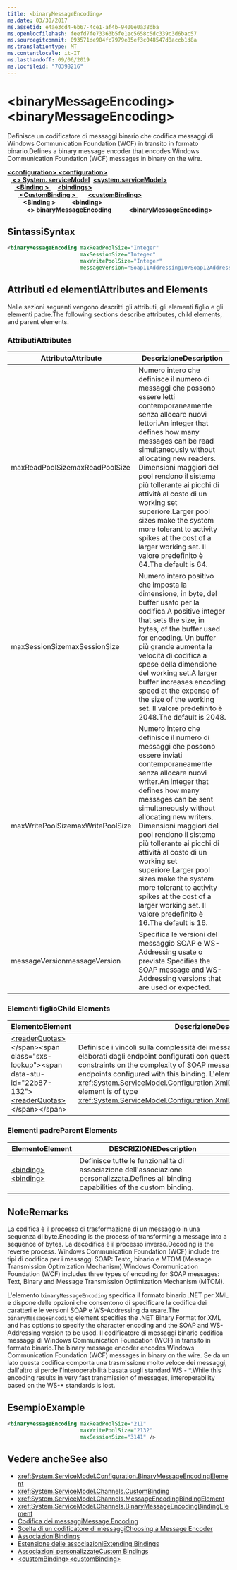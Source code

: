 ```yaml
---
title: <binaryMessageEncoding>
ms.date: 03/30/2017
ms.assetid: e4ae3cd4-6b67-4ce1-af4b-9400e0a38dba
ms.openlocfilehash: feefd7fe73363b5fe1ec5658c5dc339c3d6bac57
ms.sourcegitcommit: 093571de904fc7979e85ef3c048547d0accb1d8a
ms.translationtype: MT
ms.contentlocale: it-IT
ms.lasthandoff: 09/06/2019
ms.locfileid: "70398216"
---
```

# <a name="binarymessageencoding"></a><span data-ttu-id="22b87-101">\<binaryMessageEncoding></span><span class="sxs-lookup"><span data-stu-id="22b87-101">\<binaryMessageEncoding></span></span>
<span data-ttu-id="22b87-102">Definisce un codificatore di messaggi binario che codifica messaggi di Windows Communication Foundation (WCF) in transito in formato binario.</span><span class="sxs-lookup"><span data-stu-id="22b87-102">Defines a binary message encoder that encodes Windows Communication Foundation (WCF) messages in binary on the wire.</span></span>  
  
<span data-ttu-id="22b87-103">[ **\<configuration>** ](../configuration-element.md)</span><span class="sxs-lookup"><span data-stu-id="22b87-103">[**\<configuration>**](../configuration-element.md)</span></span>\
<span data-ttu-id="22b87-104">&nbsp;&nbsp;[ **\<> System. serviceModel**](system-servicemodel.md)</span><span class="sxs-lookup"><span data-stu-id="22b87-104">&nbsp;&nbsp;[**\<system.serviceModel>**](system-servicemodel.md)</span></span>\
<span data-ttu-id="22b87-105">&nbsp;&nbsp;&nbsp;&nbsp;[ **\<Binding >** ](bindings.md)</span><span class="sxs-lookup"><span data-stu-id="22b87-105">&nbsp;&nbsp;&nbsp;&nbsp;[**\<bindings>**](bindings.md)</span></span>\
<span data-ttu-id="22b87-106">&nbsp;&nbsp;&nbsp;&nbsp;&nbsp;&nbsp;[ **\<CustomBinding >** ](custombinding.md)</span><span class="sxs-lookup"><span data-stu-id="22b87-106">&nbsp;&nbsp;&nbsp;&nbsp;&nbsp;&nbsp;[**\<customBinding>**](custombinding.md)</span></span>\
<span data-ttu-id="22b87-107">&nbsp;&nbsp;&nbsp;&nbsp;&nbsp;&nbsp;&nbsp;&nbsp; **\<Binding >** </span><span class="sxs-lookup"><span data-stu-id="22b87-107">&nbsp;&nbsp;&nbsp;&nbsp;&nbsp;&nbsp;&nbsp;&nbsp;**\<binding>**</span></span>\
<span data-ttu-id="22b87-108">&nbsp;&nbsp;&nbsp;&nbsp;&nbsp;&nbsp;&nbsp;&nbsp;&nbsp;&nbsp; **\<> binaryMessageEncoding**</span><span class="sxs-lookup"><span data-stu-id="22b87-108">&nbsp;&nbsp;&nbsp;&nbsp;&nbsp;&nbsp;&nbsp;&nbsp;&nbsp;&nbsp;**\<binaryMessageEncoding>**</span></span>  
  
## <a name="syntax"></a><span data-ttu-id="22b87-109">Sintassi</span><span class="sxs-lookup"><span data-stu-id="22b87-109">Syntax</span></span>  
  
```xml  
<binaryMessageEncoding maxReadPoolSize="Integer"
                       maxSessionSize="Integer"
                       maxWritePoolSize="Integer"
                       messageVersion="Soap11Addressing10/Soap12Addressing10" />
```  
  
## <a name="attributes-and-elements"></a><span data-ttu-id="22b87-110">Attributi ed elementi</span><span class="sxs-lookup"><span data-stu-id="22b87-110">Attributes and Elements</span></span>  
 <span data-ttu-id="22b87-111">Nelle sezioni seguenti vengono descritti gli attributi, gli elementi figlio e gli elementi padre.</span><span class="sxs-lookup"><span data-stu-id="22b87-111">The following sections describe attributes, child elements, and parent elements.</span></span>  
  
### <a name="attributes"></a><span data-ttu-id="22b87-112">Attributi</span><span class="sxs-lookup"><span data-stu-id="22b87-112">Attributes</span></span>  
  
|<span data-ttu-id="22b87-113">Attributo</span><span class="sxs-lookup"><span data-stu-id="22b87-113">Attribute</span></span>|<span data-ttu-id="22b87-114">Descrizione</span><span class="sxs-lookup"><span data-stu-id="22b87-114">Description</span></span>|  
|---------------|-----------------|  
|<span data-ttu-id="22b87-115">maxReadPoolSize</span><span class="sxs-lookup"><span data-stu-id="22b87-115">maxReadPoolSize</span></span>|<span data-ttu-id="22b87-116">Numero intero che definisce il numero di messaggi che possono essere letti contemporaneamente senza allocare nuovi lettori.</span><span class="sxs-lookup"><span data-stu-id="22b87-116">An integer that defines how many messages can be read simultaneously without allocating new readers.</span></span> <span data-ttu-id="22b87-117">Dimensioni maggiori del pool rendono il sistema più tollerante ai picchi di attività al costo di un working set superiore.</span><span class="sxs-lookup"><span data-stu-id="22b87-117">Larger pool sizes make the system more tolerant to activity spikes at the cost of a larger working set.</span></span> <span data-ttu-id="22b87-118">Il valore predefinito è 64.</span><span class="sxs-lookup"><span data-stu-id="22b87-118">The default is 64.</span></span>|  
|<span data-ttu-id="22b87-119">maxSessionSize</span><span class="sxs-lookup"><span data-stu-id="22b87-119">maxSessionSize</span></span>|<span data-ttu-id="22b87-120">Numero intero positivo che imposta la dimensione, in byte, del buffer usato per la codifica.</span><span class="sxs-lookup"><span data-stu-id="22b87-120">A positive integer that sets the size, in bytes, of the buffer used for encoding.</span></span> <span data-ttu-id="22b87-121">Un buffer più grande aumenta la velocità di codifica a spese della dimensione del working set.</span><span class="sxs-lookup"><span data-stu-id="22b87-121">A larger buffer increases encoding speed at the expense of the size of the working set.</span></span> <span data-ttu-id="22b87-122">Il valore predefinito è 2048.</span><span class="sxs-lookup"><span data-stu-id="22b87-122">The default is 2048.</span></span>|  
|<span data-ttu-id="22b87-123">maxWritePoolSize</span><span class="sxs-lookup"><span data-stu-id="22b87-123">maxWritePoolSize</span></span>|<span data-ttu-id="22b87-124">Numero intero che definisce il numero di messaggi che possono essere inviati contemporaneamente senza allocare nuovi writer.</span><span class="sxs-lookup"><span data-stu-id="22b87-124">An integer that defines how many messages can be sent simultaneously without allocating new writers.</span></span> <span data-ttu-id="22b87-125">Dimensioni maggiori del pool rendono il sistema più tollerante ai picchi di attività al costo di un working set superiore.</span><span class="sxs-lookup"><span data-stu-id="22b87-125">Larger pool sizes make the system more tolerant to activity spikes at the cost of a larger working set.</span></span> <span data-ttu-id="22b87-126">Il valore predefinito è 16.</span><span class="sxs-lookup"><span data-stu-id="22b87-126">The default is 16.</span></span>|  
|<span data-ttu-id="22b87-127">messageVersion</span><span class="sxs-lookup"><span data-stu-id="22b87-127">messageVersion</span></span>|<span data-ttu-id="22b87-128">Specifica le versioni del messaggio SOAP e WS-Addressing usate o previste.</span><span class="sxs-lookup"><span data-stu-id="22b87-128">Specifies the SOAP message and WS-Addressing versions that are used or expected.</span></span>|  
  
### <a name="child-elements"></a><span data-ttu-id="22b87-129">Elementi figlio</span><span class="sxs-lookup"><span data-stu-id="22b87-129">Child Elements</span></span>  
  
|<span data-ttu-id="22b87-130">Elemento</span><span class="sxs-lookup"><span data-stu-id="22b87-130">Element</span></span>|<span data-ttu-id="22b87-131">Descrizione</span><span class="sxs-lookup"><span data-stu-id="22b87-131">Description</span></span>|  
|-------------|-----------------|  
|<span data-ttu-id="22b87-132">[\<readerQuotas>](https://docs.microsoft.com/previous-versions/dotnet/netframework-4.0/ms731325(v=vs.100))</span><span class="sxs-lookup"><span data-stu-id="22b87-132">[\<readerQuotas>](https://docs.microsoft.com/previous-versions/dotnet/netframework-4.0/ms731325(v=vs.100))</span></span>|<span data-ttu-id="22b87-133">Definisce i vincoli sulla complessità dei messaggi SOAP che possono essere elaborati dagli endpoint configurati con questa associazione.</span><span class="sxs-lookup"><span data-stu-id="22b87-133">Defines the constraints on the complexity of SOAP messages that can be processed by endpoints configured with this binding.</span></span> <span data-ttu-id="22b87-134">L'elemento è di tipo <xref:System.ServiceModel.Configuration.XmlDictionaryReaderQuotasElement>.</span><span class="sxs-lookup"><span data-stu-id="22b87-134">This element is of type <xref:System.ServiceModel.Configuration.XmlDictionaryReaderQuotasElement>.</span></span>|  
  
### <a name="parent-elements"></a><span data-ttu-id="22b87-135">Elementi padre</span><span class="sxs-lookup"><span data-stu-id="22b87-135">Parent Elements</span></span>  
  
|<span data-ttu-id="22b87-136">Elemento</span><span class="sxs-lookup"><span data-stu-id="22b87-136">Element</span></span>|<span data-ttu-id="22b87-137">DESCRIZIONE</span><span class="sxs-lookup"><span data-stu-id="22b87-137">Description</span></span>|  
|-------------|-----------------|  
|[<span data-ttu-id="22b87-138">\<binding></span><span class="sxs-lookup"><span data-stu-id="22b87-138">\<binding></span></span>](../../../misc/binding.md)|<span data-ttu-id="22b87-139">Definisce tutte le funzionalità di associazione dell'associazione personalizzata.</span><span class="sxs-lookup"><span data-stu-id="22b87-139">Defines all binding capabilities of the custom binding.</span></span>|  
  
## <a name="remarks"></a><span data-ttu-id="22b87-140">Note</span><span class="sxs-lookup"><span data-stu-id="22b87-140">Remarks</span></span>  
 <span data-ttu-id="22b87-141">La codifica è il processo di trasformazione di un messaggio in una sequenza di byte.</span><span class="sxs-lookup"><span data-stu-id="22b87-141">Encoding is the process of transforming a message into a sequence of bytes.</span></span> <span data-ttu-id="22b87-142">La decodifica è il processo inverso.</span><span class="sxs-lookup"><span data-stu-id="22b87-142">Decoding is the reverse process.</span></span> <span data-ttu-id="22b87-143">Windows Communication Foundation (WCF) include tre tipi di codifica per i messaggi SOAP: Testo, binario e MTOM (Message Transmission Optimization Mechanism).</span><span class="sxs-lookup"><span data-stu-id="22b87-143">Windows Communication Foundation (WCF) includes three types of encoding for SOAP messages: Text, Binary and Message Transmission Optimization Mechanism (MTOM).</span></span>  
  
 <span data-ttu-id="22b87-144">L'elemento `binaryMessageEncoding` specifica il formato binario .NET per XML e dispone delle opzioni che consentono di specificare la codifica dei caratteri e le versioni SOAP e WS-Addressing da usare.</span><span class="sxs-lookup"><span data-stu-id="22b87-144">The `binaryMessageEncoding` element specifies the .NET Binary Format for XML and has options to specify the character encoding and the SOAP and WS-Addressing version to be used.</span></span> <span data-ttu-id="22b87-145">Il codificatore di messaggi binario codifica messaggi di Windows Communication Foundation (WCF) in transito in formato binario.</span><span class="sxs-lookup"><span data-stu-id="22b87-145">The binary message encoder encodes Windows Communication Foundation (WCF) messages in binary on the wire.</span></span> <span data-ttu-id="22b87-146">Se da un lato questa codifica comporta una trasmissione molto veloce dei messaggi, dall'altro si perde l'interoperabilità basata sugli standard WS - \*.</span><span class="sxs-lookup"><span data-stu-id="22b87-146">While this encoding results in very fast transmission of messages, interoperability based on the WS-\* standards is lost.</span></span>  
  
## <a name="example"></a><span data-ttu-id="22b87-147">Esempio</span><span class="sxs-lookup"><span data-stu-id="22b87-147">Example</span></span>  
  
```xml  
<binaryMessageEncoding maxReadPoolSize="211"
                       maxWritePoolSize="2132"
                       maxSessionSize="3141" />
```  
  
## <a name="see-also"></a><span data-ttu-id="22b87-148">Vedere anche</span><span class="sxs-lookup"><span data-stu-id="22b87-148">See also</span></span>

- <xref:System.ServiceModel.Configuration.BinaryMessageEncodingElement>
- <xref:System.ServiceModel.Channels.CustomBinding>
- <xref:System.ServiceModel.Channels.MessageEncodingBindingElement>
- <xref:System.ServiceModel.Channels.BinaryMessageEncodingBindingElement>
- [<span data-ttu-id="22b87-149">Codifica dei messaggi</span><span class="sxs-lookup"><span data-stu-id="22b87-149">Message Encoding</span></span>](message-encoding.md)
- [<span data-ttu-id="22b87-150">Scelta di un codificatore di messaggi</span><span class="sxs-lookup"><span data-stu-id="22b87-150">Choosing a Message Encoder</span></span>](../../../wcf/feature-details/choosing-a-message-encoder.md)
- [<span data-ttu-id="22b87-151">Associazioni</span><span class="sxs-lookup"><span data-stu-id="22b87-151">Bindings</span></span>](../../../wcf/bindings.md)
- [<span data-ttu-id="22b87-152">Estensione delle associazioni</span><span class="sxs-lookup"><span data-stu-id="22b87-152">Extending Bindings</span></span>](../../../wcf/extending/extending-bindings.md)
- [<span data-ttu-id="22b87-153">Associazioni personalizzate</span><span class="sxs-lookup"><span data-stu-id="22b87-153">Custom Bindings</span></span>](../../../wcf/extending/custom-bindings.md)
- [<span data-ttu-id="22b87-154">\<customBinding></span><span class="sxs-lookup"><span data-stu-id="22b87-154">\<customBinding></span></span>](custombinding.md)
